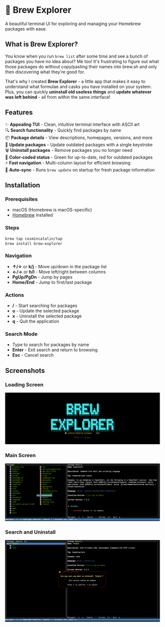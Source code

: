 # 🍺 Brew Explorer

A beautiful terminal UI for exploring and managing your Homebrew packages with ease.

## What is Brew Explorer?

You know when you run `brew list` after some time and see a bunch of packages you have no idea about? Me too! It's frustrating to figure out what those packages do without copy/pasting their names into brew.sh and only then discovering what they're good for.

That's why I created **Brew Explorer** - a little app that makes it easy to understand what formulae and casks you have installed on your system.  
Plus, you can quickly **uninstall old useless things** and **update whatever was left behind** - all from within the same interface!

## Features

✨ **Appealing TUI** - Clean, intuitive terminal interface with ASCII art  
🔍 **Search functionality** - Quickly find packages by name  
📦 **Package details** - View descriptions, homepages, versions, and more  
🔄 **Update packages** - Update outdated packages with a single keystroke  
🗑️ **Uninstall packages** - Remove packages you no longer need  
🎨 **Color-coded status** - Green for up-to-date, red for outdated packages  
⚡ **Fast navigation** - Multi-column layout for efficient browsing  
🚀 **Auto-sync** - Runs `brew update` on startup for fresh package information

## Installation

### Prerequisites

- macOS (Homebrew is macOS-specific)
- [Homebrew](https://brew.sh) installed

### Steps

```shell
brew tap cosmincatalin/tap
brew install brew-explorer
```

### Navigation

- **↑/↓** or **k/j** - Move up/down in the package list
- **←/→** or **h/l** - Move left/right between columns
- **PgUp/PgDn** - Jump by pages
- **Home/End** - Jump to first/last package

### Actions

- **/** - Start searching for packages
- **u** - Update the selected package
- **x** - Uninstall the selected package
- **q** - Quit the application

### Search Mode

- Type to search for packages by name
- **Enter** - Exit search and return to browsing
- **Esc** - Cancel search

## Screenshots

### Loading Screen
![Loading Screen](.resources/loading_screen.png)

### Main Screen

![Main Screen](.resources/main_screen.png)

### Search and Uninstall

![Uninstall](.resources/uninstall.png)